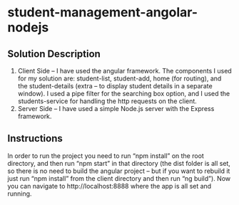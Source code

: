 # student-management-angolar-nodejs

## Solution Description
1.	Client Side – I have used the angular framework.
The components I used for my solution are: student-list, student-add, home (for routing), and the student-details (extra – to display student details in a separate window).
I used a pipe filter for the searching box option, and I used the students-service for handling the http requests on the client.
2.	Server Side – I have used a simple Node.js server with the Express framework.

## Instructions
In order to run the project you need to run “npm install” on the root directory, and then run “npm start” in that directory (the dist folder is all set, so there is no need to build the angular project – but if you want to rebuild it just run “npm install” from the client directory and then run “ng build”). Now you can navigate to http://localhost:8888 where the app is all set and running.
